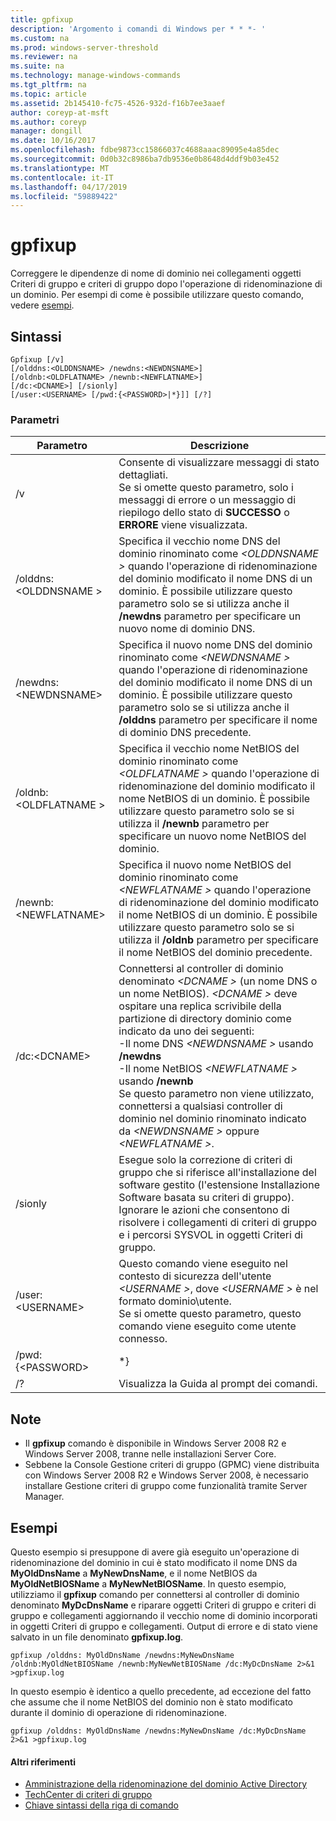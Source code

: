 ```yaml
---
title: gpfixup
description: 'Argomento i comandi di Windows per * * *- '
ms.custom: na
ms.prod: windows-server-threshold
ms.reviewer: na
ms.suite: na
ms.technology: manage-windows-commands
ms.tgt_pltfrm: na
ms.topic: article
ms.assetid: 2b145410-fc75-4526-932d-f16b7ee3aaef
author: coreyp-at-msft
ms.author: coreyp
manager: dongill
ms.date: 10/16/2017
ms.openlocfilehash: fdbe9873cc15866037c4688aaac89095e4a85dec
ms.sourcegitcommit: 0d0b32c8986ba7db9536e0b8648d4ddf9b03e452
ms.translationtype: MT
ms.contentlocale: it-IT
ms.lasthandoff: 04/17/2019
ms.locfileid: "59889422"
---
```

# <a name="gpfixup"></a>gpfixup



Correggere le dipendenze di nome di dominio nei collegamenti oggetti Criteri di gruppo e criteri di gruppo dopo l'operazione di ridenominazione di un dominio. Per esempi di come è possibile utilizzare questo comando, vedere [esempi](#BKMK_Examples).

## <a name="syntax"></a>Sintassi

```
Gpfixup [/v] 
[/olddns:<OLDDNSNAME> /newdns:<NEWDNSNAME>] 
[/oldnb:<OLDFLATNAME> /newnb:<NEWFLATNAME>] 
[/dc:<DCNAME>] [/sionly] 
[/user:<USERNAME> [/pwd:{<PASSWORD>|*}]] [/?]
```

### <a name="parameters"></a>Parametri

|Parametro|Descrizione|
|---------|-----------|
|/v|Consente di visualizzare messaggi di stato dettagliati.</br>Se si omette questo parametro, solo i messaggi di errore o un messaggio di riepilogo dello stato di **SUCCESSO** o **ERRORE** viene visualizzata.|
|/olddns:\<OLDDNSNAME >|Specifica il vecchio nome DNS del dominio rinominato come  *\<OLDDNSNAME >* quando l'operazione di ridenominazione del dominio modificato il nome DNS di un dominio. È possibile utilizzare questo parametro solo se si utilizza anche il **/newdns** parametro per specificare un nuovo nome di dominio DNS.|
|/newdns:\<NEWDNSNAME>|Specifica il nuovo nome DNS del dominio rinominato come  *\<NEWDNSNAME >* quando l'operazione di ridenominazione del dominio modificato il nome DNS di un dominio. È possibile utilizzare questo parametro solo se si utilizza anche il **/olddns** parametro per specificare il nome di dominio DNS precedente.|
|/oldnb:\<OLDFLATNAME >|Specifica il vecchio nome NetBIOS del dominio rinominato come  *\<OLDFLATNAME >* quando l'operazione di ridenominazione del dominio modificato il nome NetBIOS di un dominio. È possibile utilizzare questo parametro solo se si utilizza il **/newnb** parametro per specificare un nuovo nome NetBIOS del dominio.|
|/newnb:\<NEWFLATNAME>|Specifica il nuovo nome NetBIOS del dominio rinominato come  *\<NEWFLATNAME >* quando l'operazione di ridenominazione del dominio modificato il nome NetBIOS di un dominio. È possibile utilizzare questo parametro solo se si utilizza il **/oldnb** parametro per specificare il nome NetBIOS del dominio precedente.|
|/dc:\<DCNAME>|Connettersi al controller di dominio denominato  *\<DCNAME >* (un nome DNS o un nome NetBIOS). *\<DCNAME >* deve ospitare una replica scrivibile della partizione di directory dominio come indicato da uno dei seguenti:</br>-Il nome DNS  *\<NEWDNSNAME >* usando **/newdns**</br>-Il nome NetBIOS  *\<NEWFLATNAME >* usando **/newnb**</br>Se questo parametro non viene utilizzato, connettersi a qualsiasi controller di dominio nel dominio rinominato indicato da  *\<NEWDNSNAME >* oppure  *\<NEWFLATNAME >*.|
|/sionly|Esegue solo la correzione di criteri di gruppo che si riferisce all'installazione del software gestito (l'estensione Installazione Software basata su criteri di gruppo). Ignorare le azioni che consentono di risolvere i collegamenti di criteri di gruppo e i percorsi SYSVOL in oggetti Criteri di gruppo.|
|/user:\<USERNAME>|Questo comando viene eseguito nel contesto di sicurezza dell'utente  *\<USERNAME >*, dove  *\<USERNAME >* è nel formato dominio\utente.</br>Se si omette questo parametro, questo comando viene eseguito come utente connesso.|
|/pwd:{\<PASSWORD>|*}|Specifica la password per l'altro contesto di sicurezza indicato tramite **/user**. Se **&#42;** viene specificato anziché una password, viene chiesto di immettere una password.|
|/?|Visualizza la Guida al prompt dei comandi.|

## <a name="remarks"></a>Note

-   Il **gpfixup** comando è disponibile in Windows Server 2008 R2 e Windows Server 2008, tranne nelle installazioni Server Core.
-   Sebbene la Console Gestione criteri di gruppo (GPMC) viene distribuita con Windows Server 2008 R2 e Windows Server 2008, è necessario installare Gestione criteri di gruppo come funzionalità tramite Server Manager.

## <a name="BKMK_Examples"></a>Esempi

Questo esempio si presuppone di avere già eseguito un'operazione di ridenominazione del dominio in cui è stato modificato il nome DNS da **MyOldDnsName** a **MyNewDnsName**, e il nome NetBIOS da **MyOldNetBIOSName** a **MyNewNetBIOSName**. In questo esempio, utilizziamo il **gpfixup** comando per connettersi al controller di dominio denominato **MyDcDnsName** e riparare oggetti Criteri di gruppo e criteri di gruppo e collegamenti aggiornando il vecchio nome di dominio incorporati in oggetti Criteri di gruppo e collegamenti. Output di errore e di stato viene salvato in un file denominato **gpfixup.log**.
```
gpfixup /olddns: MyOldDnsName /newdns:MyNewDnsName /oldnb:MyOldNetBIOSName /newnb:MyNewNetBIOSName /dc:MyDcDnsName 2>&1 >gpfixup.log
```
In questo esempio è identico a quello precedente, ad eccezione del fatto che assume che il nome NetBIOS del dominio non è stato modificato durante il dominio di operazione di ridenominazione.
```
gpfixup /olddns: MyOldDnsName /newdns:MyNewDnsName /dc:MyDcDnsName 2>&1 >gpfixup.log
```

#### <a name="additional-references"></a>Altri riferimenti

-   [Amministrazione della ridenominazione del dominio Active Directory](https://go.microsoft.com/fwlink/?LinkId=198385)
-   [TechCenter di criteri di gruppo](https://go.microsoft.com/fwlink/?LinkID=145531)
-   [Chiave sintassi della riga di comando](command-line-syntax-key.md)